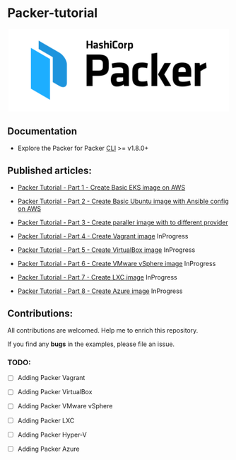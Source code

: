 # Packer-tutorial

<p align="center" style="text-align:center;">
  <a href="https://www.packer.io">
    <img alt="HashiCorp Packer logo" src="image/logo-packer-padded.svg" width="500" />
  </a>
</p>

## Documentation

* Explore the Packer for Packer [CLI](https://www.packer.io/downloads) >= v1.8.0+

## Published articles:

 - [Packer Tutorial - Part 1 - Create Basic EKS image on AWS]()

 - [Packer Tutorial - Part 2 - Create Basic Ubuntu image with Ansible config on AWS]()

 - [Packer Tutorial - Part 3 - Create paraller image with to different provider]()

 - [Packer Tutorial - Part 4 - Create Vagrant image]() InProgress

 - [Packer Tutorial - Part 5 - Create VirtualBox image]() InProgress

 - [Packer Tutorial - Part 6 - Create VMware vSphere image]() InProgress

 - [Packer Tutorial - Part 7 - Create LXC image]() InProgress

 - [Packer Tutorial - Part 8 - Create Azure image]() InProgress


## Contributions:

All contributions are welcomed. Help me to enrich this repository.

If you find any **bugs** in the examples, please file an issue.

### TODO:

 - [ ] Adding Packer Vagrant
 - [ ] Adding Packer VirtualBox
 - [ ] Adding Packer VMware vSphere
 - [ ] Adding Packer LXC
 - [ ] Adding Packer Hyper-V
 - [ ] Adding Packer Azure

